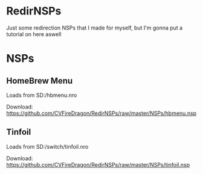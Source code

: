 # RedirNSPs
Just some redirection NSPs that I made for myself, but I'm gonna put a tutorial on here aswell

# NSPs

## HomeBrew Menu

Loads from SD:/hbmenu.nro

Download: https://github.com/CVFireDragon/RedirNSPs/raw/master/NSPs/hbmenu.nsp

## Tinfoil

Loads from SD:/switch/tinfoil.nro

Download: https://github.com/CVFireDragon/RedirNSPs/raw/master/NSPs/tinfoil.nsp
